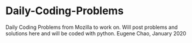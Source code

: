 # Daily-Coding-Problems

Daily Coding Problems from Mozilla to work on. Will post problems and solutions here and will be coded with python.
Eugene Chao, January 2020
